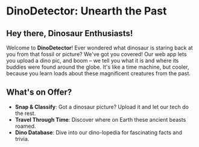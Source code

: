 # DinoDetector: Unearth the Past

## Hey there, Dinosaur Enthusiasts!

Welcome to **DinoDetector**! Ever wondered what dinosaur is staring back at you from that fossil or picture? We've got you covered! Our web app lets you upload a dino pic, and boom – we tell you what it is and where its buddies were found around the globe. It's like a time machine, but cooler, because you learn loads about these magnificent creatures from the past.

## What's on Offer?

- **Snap & Classify**: Got a dinosaur picture? Upload it and let our tech do the rest.
- **Travel Through Time**: Discover where on Earth these ancient beasts roamed.
- **Dino Database**: Dive into our dino-lopedia for fascinating facts and trivia.
